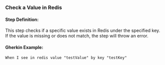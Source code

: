### Check a Value in Redis

#### Step Definition:

This step checks if a specific value exists in Redis under the specified key. If the value is missing or does not match, the step will throw an error.

#### Gherkin Example:

```gherkin
When I see in redis value "testValue" by key "testKey"